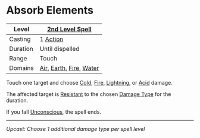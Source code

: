 # Absorb Elements

| Level    | [2nd Level Spell](2nd%20Level%20Spells.md)                                                                                                                   |
| -------- | ------------------------------------------------------------------------------------------------------------------------------------------------------------ |
| Casting  | 1 [Action](../../../../Game%20Procedures/Core%20Procedures/Action.md)                                                                                        |
| Duration | Until dispelled                                                                                                                                              |
| Range    | Touch                                                                                                                                                        |
| Domains  | [Air](../../Spell%20Domains/Air.md), [Earth](../../Spell%20Domains/Earth.md), [Fire](../../Spell%20Domains/Fire.md), [Water](../../Spell%20Domains/Water.md) |

Touch one target and choose [Cold](../../../../Game%20Procedures/Combat/Damage%20Types/Cold.md), [Fire](../../../../Game%20Procedures/Combat/Damage%20Types/Fire.md), [Lightning](../../../../Game%20Procedures/Combat/Damage%20Types/Lightning.md), or [Acid](../../../../Game%20Procedures/Combat/Damage%20Types/Acid.md) damage.

The affected target is [Resistant](../../../../Game%20Procedures/Conditions/Resistant.md) to the chosen [Damage Type](../../../../Game%20Procedures/Combat/Damage%20Types/{Damage%20Types}.md) for the duration.

If you fall [Unconscious](../../../../Game%20Procedures/Conditions/Unconscious.md), the spell ends.

---
*Upcast: Choose 1 additional damage type per spell level*
